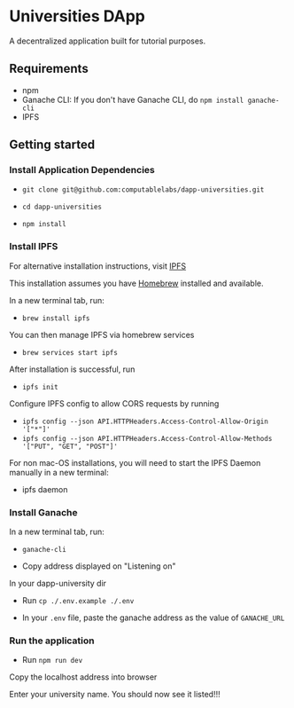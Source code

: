 # Universities DApp

A decentralized application built for tutorial purposes.

## Requirements

- npm
- Ganache CLI: If you don't have Ganache CLI, do `npm install ganache-cli`
- IPFS

## Getting started

### Install Application Dependencies

- `git clone git@github.com:computablelabs/dapp-universities.git`

- `cd dapp-universities`

- `npm install`

### Install IPFS

For alternative installation instructions, visit
[IPFS](https://docs.ipfs.io/introduction/install/)

This installation assumes you have [Homebrew](https://brew.sh) installed and
available.

In a new terminal tab, run:

- `brew install ipfs`

You can then manage IPFS via homebrew services

- `brew services start ipfs`

After installation is successful, run

- `ipfs init`

Configure IPFS config to allow CORS requests by running

- `ipfs config --json API.HTTPHeaders.Access-Control-Allow-Origin '["*"]'`
- `ipfs config --json API.HTTPHeaders.Access-Control-Allow-Methods '["PUT", "GET", "POST"]'`

For non mac-OS installations, you will need to start the IPFS Daemon manually in a new terminal: 

- ipfs daemon

### Install Ganache

In a new terminal tab, run:

- `ganache-cli`

- Copy address displayed on "Listening on"

In your dapp-university dir

- Run `cp ./.env.example ./.env`

- In your `.env` file, paste the ganache address as the value of `GANACHE_URL`

### Run the application

- Run `npm run dev`

Copy the localhost address into browser

Enter your university name. You should now see it listed!!!

